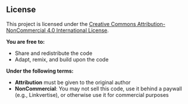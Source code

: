 ## License

This project is licensed under the [Creative Commons Attribution-NonCommercial 4.0 International License](https://creativecommons.org/licenses/by-nc/4.0/).

**You are free to:**
- Share and redistribute the code
- Adapt, remix, and build upon the code

**Under the following terms:**
- **Attribution** must be given to the original author
- **NonCommercial**: You may not sell this code, use it behind a paywall (e.g., Linkvertise), or otherwise use it for commercial purposes

